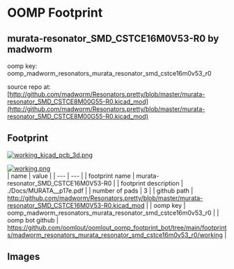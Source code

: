 # OOMP Footprint  
## murata-resonator_SMD_CSTCE16M0V53-R0  by madworm  
  
oomp key: oomp_madworm_resonators_murata_resonator_smd_cstce16m0v53_r0  
  
source repo at: [http://github.com/madworm/Resonators.pretty/blob/master/murata-resonator_SMD_CSTCE8M00G55-R0.kicad_mod](http://github.com/madworm/Resonators.pretty/blob/master/murata-resonator_SMD_CSTCE8M00G55-R0.kicad_mod)  
## Footprint  
  
[![working_kicad_pcb_3d.png](working_kicad_pcb_3d_600.png)](working_kicad_pcb_3d.png)  
  
[![working.png](working_600.png)](working.png)  
| name | value | 
| --- | --- | 
| footprint name | murata-resonator_SMD_CSTCE16M0V53-R0 | 
| footprint description | ./Docs/MURATA__p17e.pdf | 
| number of pads | 3 | 
| github path | http://github.com/madworm/Resonators.pretty/blob/master/murata-resonator_SMD_CSTCE16M0V53-R0.kicad_mod | 
| oomp key | oomp_madworm_resonators_murata_resonator_smd_cstce16m0v53_r0 | 
| oomp bot github | https://github.com/oomlout/oomlout_oomp_footprint_bot/tree/main/footprints/madworm_resonators_murata_resonator_smd_cstce16m0v53_r0/working | 
## Images  
